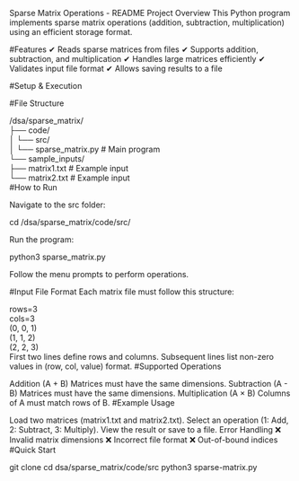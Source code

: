 Sparse Matrix Operations - README
Project Overview
This Python program implements sparse matrix operations (addition, subtraction, multiplication) using an efficient storage format.

#Features
✔ Reads sparse matrices from files
✔ Supports addition, subtraction, and multiplication
✔ Handles large matrices efficiently
✔ Validates input file format
✔ Allows saving results to a file

#Setup & Execution

#File Structure

/dsa/sparse_matrix/  
├── code/  
│   └── src/  
│       └── sparse_matrix.py  # Main program  
└── sample_inputs/  
    ├── matrix1.txt          # Example input  
    └── matrix2.txt          # Example input  
#How to Run

Navigate to the src folder:

cd /dsa/sparse_matrix/code/src/

Run the program:

python3 sparse_matrix.py

Follow the menu prompts to perform operations.

#Input File Format
Each matrix file must follow this structure:

rows=3  
cols=3  
(0, 0, 1)  
(1, 1, 2)  
(2, 2, 3)  
First two lines define rows and columns.
Subsequent lines list non-zero values in (row, col, value) format.
#Supported Operations

Addition (A + B)
Matrices must have the same dimensions.
Subtraction (A - B)
Matrices must have the same dimensions.
Multiplication (A × B)
Columns of A must match rows of B.
#Example Usage

Load two matrices (matrix1.txt and matrix2.txt).
Select an operation (1: Add, 2: Subtract, 3: Multiply).
View the result or save to a file.
Error Handling
❌ Invalid matrix dimensions
❌ Incorrect file format
❌ Out-of-bound indices
#Quick Start

git clone
cd dsa/sparse_matrix/code/src
python3 sparse-matrix.py